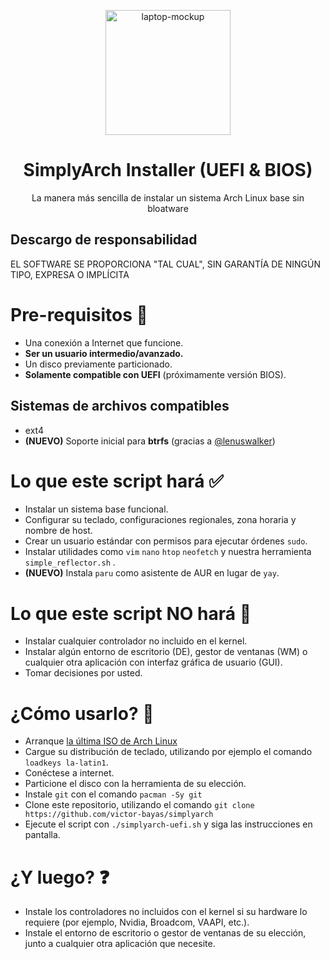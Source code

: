 <p align="center">
  <a href="https://github.com/victor-bayas/simplyarch">
    <img src="img/laptop.png" alt="laptop-mockup" height="200">
  </a>
  <h1 align="center">SimplyArch Installer (UEFI & BIOS)</h1>
  <p align="center">
    La manera más sencilla de instalar un sistema Arch Linux base sin bloatware 
  </p>
</p>

## Descargo de responsabilidad
EL SOFTWARE SE PROPORCIONA "TAL CUAL", SIN GARANTÍA DE NINGÚN TIPO, EXPRESA O IMPLÍCITA
# Pre-requisitos 🔎
- Una conexión a Internet que funcione.
- **Ser un usuario intermedio/avanzado.**
- Un disco previamente particionado.
- **Solamente compatible con UEFI** (próximamente versión BIOS).
## Sistemas de archivos compatibles
- ext4
- **(NUEVO)** Soporte inicial para **btrfs** (gracias a [@lenuswalker](https://github.com/lenuswalker))
# Lo que este script hará ✅
- Instalar un sistema base funcional.
- Configurar su teclado, configuraciones regionales, zona horaria y nombre de host.
- Crear un usuario estándar con permisos para ejecutar órdenes `sudo`.
- Instalar utilidades como `vim` `nano` `htop` `neofetch` y nuestra herramienta `simple_reflector.sh` .
- **(NUEVO)** Instala `paru` como asistente de AUR en lugar de `yay`.
# Lo que este script NO hará 🚫
- Instalar cualquier controlador no incluido en el kernel.
- Instalar algún entorno de escritorio (DE), gestor de ventanas (WM) o cualquier otra aplicación con interfaz gráfica de usuario (GUI).
- Tomar decisiones por usted.
# ¿Cómo usarlo? 📖
- Arranque [la última ISO de Arch Linux](https://archlinux.org/download/)
- Cargue su distribución de teclado, utilizando por ejemplo el comando `loadkeys la-latin1`.
- Conéctese a internet.
- Particione el disco con la herramienta de su elección.
- Instale `git` con el comando `pacman -Sy git`
- Clone este repositorio, utilizando el comando `git clone https://github.com/victor-bayas/simplyarch`
- Ejecute el script con `./simplyarch-uefi.sh` y siga las instrucciones en pantalla.
# ¿Y luego? ❓
- Instale los controladores no incluidos con el kernel si su hardware lo requiere (por ejemplo, Nvidia, Broadcom, VAAPI, etc.).
- Instale el entorno de escritorio o gestor de ventanas de su elección, junto a cualquier otra aplicación que necesite.
